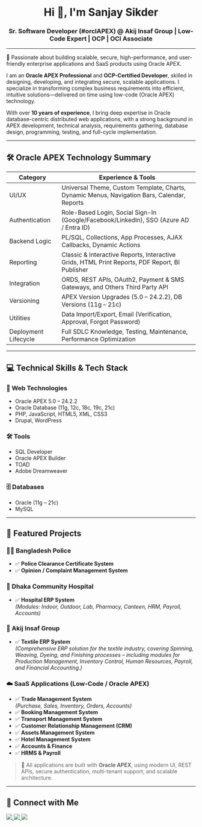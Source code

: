 <h1 align="center">Hi 👋, I'm Sanjay Sikder</h1>
<h3 align="center">Sr. Software Developer (#orclAPEX) @ Akij Insaf Group | Low-Code Expert | OCP | OCI Associate</h3>

---

🌟 Passionate about building scalable, secure, high-performance, and user-friendly enterprise applications and SaaS products using Oracle APEX.

I am an **Oracle APEX Professional** and **OCP-Certified Developer**, skilled in designing, developing, and integrating secure, scalable applications. I specialize in transforming complex business requirements into efficient, intuitive solutions—delivered on time using low-code (Oracle APEX) technology.

With over **10 years of experience**, I bring deep expertise in Oracle database-centric distributed web applications, with a strong background in APEX development, technical analysis, requirements gathering, database design, programming, testing, and full-cycle implementation.

---


## 🛠️ Oracle APEX Technology Summary

| Category                | Experience & Tools                                                                 |
|------------------------|-------------------------------------------------------------------------------------|
| UI/UX                  | Universal Theme, Custom Template, Charts, Dynamic Menus, Navigation Bars, Calendar, Reports         |
| Authentication         | Role-Based Login, Social Sign-In (Google/Facebook/LinkedIn), SSO (Azure AD / Entra ID)         |
| Backend Logic          | PL/SQL, Collections, App Processes, AJAX Callbacks, Dynamic Actions                |
| Reporting              | Classic & Interactive Reports, Interactive Grids, HTML Print Reports, PDF Report, BI Publisher              |
| Integration            | ORDS, REST APIs, OAuth2, Payment & SMS Gateways, and Others Third Party API                                    |
| Versioning             | APEX Version Upgrades (5.0 – 24.2.2), DB Versions (11g – 21c)                       |
| Utilities              | Data Import/Export, Email (Verification, Approval, Forgot Password)                |
| Deployment Lifecycle   | Full SDLC Knowledge, Testing, Maintenance, Performance Optimization                |


---
## 💻 Technical Skills & Tech Stack

### 🔷 Web Technologies
- Oracle APEX 5.0 – 24.2.2
- Oracle Database (11g, 12c, 18c, 19c, 21c)
- PHP, JavaScript, HTML5, XML, CSS3
- Drupal, WordPress

### 🛠️ Tools
- SQL Developer
- Oracle APEX Builder
- TOAD
- Adobe Dreamweaver

### 🗄️ Databases
- Oracle (11g – 21c)
- MySQL

---

## 🚀 Featured Projects

### 👮‍♂️ Bangladesh Police
- ✅ **Police Clearance Certificate System**
- ✅ **Opinion / Complaint Management System**

### 🏥 Dhaka Community Hospital
- ✅ **Hospital ERP System**  
  *(Modules: Indoor, Outdoor, Lab, Pharmacy, Canteen, HRM, Payroll, Accounts)*

### 🧵 Akij Insaf Group
- ✅ **Textile ERP System**  
  *(Comprehensive ERP solution for the textile industry, covering Spinning, Weaving, Dyeing, and Finishing processes – including modules for Production Management, Inventory Control, Human Resources, Payroll, and Financial Accounting.)*

### ☁️ SaaS Applications (Low-Code / Oracle APEX)
- ✅ **Trade Management System**  
  *(Purchase, Sales, Inventory, Orders, Accounts)*
- ✅ **Booking Management System**
- ✅ **Transport Management System**
- ✅ **Customer Relationship Management (CRM)**
- ✅ **Assets Management System**
- ✅ **Hotel Management System**
- ✅ **Accounts & Finance**
- ✅ **HRMS & Payroll**

> 📌 All applications are built with **Oracle APEX**, using modern UI, REST APIs, secure authentication, multi-tenant support, and scalable architecture.

---
## 📲 Connect with Me

<p align="left">
  <a href="https://www.facebook.com/sanzu.sikder" target="_blank">
    <img src="https://img.shields.io/badge/-Facebook-1877F2?style=for-the-badge&logo=facebook&logoColor=white&labelColor=1877F2&color=1877F2&gradient=linear-gradient(45deg,#1877F2,#0A5FDB)"/>
  </a>
  
  <a href="https://www.linkedin.com/in/sanjay-sikder/" target="_blank">
    <img src="https://img.shields.io/badge/-LinkedIn-0A66C2?style=for-the-badge&logo=linkedin&logoColor=white&labelColor=0A66C2&gradient=linear-gradient(45deg,#0A66C2,#004182)"/>
  </a>
  <a href="https://x.com/sanzusikder" target="_blank">
    <img src="https://img.shields.io/badge/-Twitter-1DA1F2?style=for-the-badge&logo=twitter&logoColor=white&labelColor=1DA1F2&gradient=linear-gradient(45deg,#1DA1F2,#0D8ECF)"/>
  </a>
</p>


